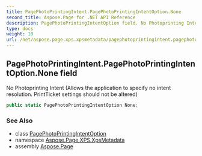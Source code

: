 ```yaml
---
title: PagePhotoPrintingIntent.PagePhotoPrintingIntentOption.None
second_title: Aspose.Page for .NET API Reference
description: PagePhotoPrintingIntentOption field. No Photoprinting Intent Allows the application to specify no intent resolution. PrintTicket settings should not be altered
type: docs
weight: 10
url: /net/aspose.page.xps.xpsmetadata/pagephotoprintingintent.pagephotoprintingintentoption/none/
---
```

## PagePhotoPrintingIntent.PagePhotoPrintingIntentOption.None field

No Photoprinting Intent (Allows the application to specify no intent resolution. PrintTicket settings should not be altered)

```csharp
public static PagePhotoPrintingIntentOption None;
```

### See Also

* class [PagePhotoPrintingIntentOption](../)
* namespace [Aspose.Page.XPS.XpsMetadata](../../pagephotoprintingintent.pagephotoprintingintentoption/)
* assembly [Aspose.Page](../../../)


